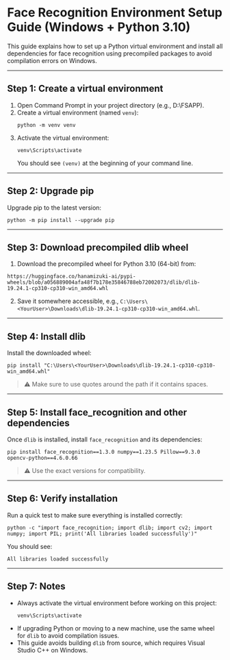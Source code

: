 # Face Recognition Environment Setup Guide (Windows + Python 3.10)

This guide explains how to set up a Python virtual environment and install all dependencies for face recognition using precompiled packages to avoid compilation errors on Windows.

---

## Step 1: Create a virtual environment

1. Open Command Prompt in your project directory (e.g., D:\FSAPP).
2. Create a virtual environment (named `venv`):
   ```
   python -m venv venv
   ```
3. Activate the virtual environment:
   ```
   venv\Scripts\activate
   ```
   You should see `(venv)` at the beginning of your command line.

---

## Step 2: Upgrade pip

Upgrade pip to the latest version:
```
python -m pip install --upgrade pip
```

---

## Step 3: Download precompiled dlib wheel

1. Download the precompiled wheel for Python 3.10 (64-bit) from:
```
https://huggingface.co/hanamizuki-ai/pypi-wheels/blob/a056889004afa48f7b178e35846788eb72002073/dlib/dlib-19.24.1-cp310-cp310-win_amd64.whl
```
2. Save it somewhere accessible, e.g., `C:\Users\<YourUser>\Downloads\dlib-19.24.1-cp310-cp310-win_amd64.whl`.

---

## Step 4: Install dlib

Install the downloaded wheel:
```
pip install "C:\Users\<YourUser>\Downloads\dlib-19.24.1-cp310-cp310-win_amd64.whl"
```
> ⚠️ Make sure to use quotes around the path if it contains spaces.

---

## Step 5: Install face_recognition and other dependencies

Once `dlib` is installed, install `face_recognition` and its dependencies:
```
pip install face_recognition==1.3.0 numpy==1.23.5 Pillow==9.3.0 opencv-python==4.6.0.66
```
> ⚠️ Use the exact versions for compatibility.

---

## Step 6: Verify installation

Run a quick test to make sure everything is installed correctly:
```
python -c "import face_recognition; import dlib; import cv2; import numpy; import PIL; print('All libraries loaded successfully')"
```
You should see:
```
All libraries loaded successfully
```

---

## Step 7: Notes

- Always activate the virtual environment before working on this project:
  ```
  venv\Scripts\activate
  ```
- If upgrading Python or moving to a new machine, use the same wheel for `dlib` to avoid compilation issues.
- This guide avoids building `dlib` from source, which requires Visual Studio C++ on Windows.

